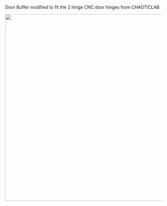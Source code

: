 Door Buffer modified to fit the 2 hinge CNC door hinges from CHAOTICLAB

<img src="./UserMods/Dumplap/Media/CNChinge.png" height="600" />
